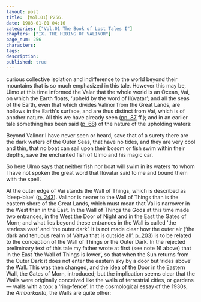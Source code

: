 ```yaml
---
layout: post
title: 【Vol.01】P256.
date: 1983-01-01 04:16
categories: ["Vol.01 The Book of Lost Tales I"]
chapters: ["IX. THE HIDING OF VALINOR"]
page_num: 256
characters: 
tags: 
description: 
published: true
---
```


<p style="text-indent: 0;">
curious collective isolation and indifference to the world beyond their mountains that is so much emphasized in this tale. However this may be, Ulmo at this time informed the Valar that the whole world is an Ocean, Vai, on which the Earth floats, ‘upheld by the word of Ilúvatar’; and all the seas of the Earth, even that which divides Valinor from the Great Lands, are hollows in the Earth's surface, and are thus distinct from Vai, which is of another nature. All this we have already seen (<a href="{{site.baseurl}}/vol01-p87">pp. 87</a> ff.); and in an earlier tale something has been said (<a href="{{site.baseurl}}/vol01-p68">p. 68</a>) of the nature of the upholding waters:
</p>

Beyond Valinor I have never seen or heard, save that of a surety there are the dark waters of the Outer Seas, that have no tides, and they are very cool and thin, that no boat can sail upon their bosom or fish swim within their depths, save the enchanted fish of Ulmo and his magic car.

So here Ulmo says that neither fish nor boat will swim in its waters ‘to whom I have not spoken the great word that Ilúvatar said to me and bound them with the spell’.

At the outer edge of Vai stands the Wall of Things, which is described as ‘deep-blue’ ([p. 243]({{site.baseurl}}/vol01-p243)). Valinor is nearer to the Wall of Things than is the eastern shore of the Great Lands, which must mean that Vai is narrower in the West than in the East. In the Wall of Things the Gods at this time made two entrances, in the West the Door of Night and in the East the Gates of Morn; and what lies beyond these entrances in the Wall is called ‘the starless vast’ and ‘the outer dark’. It is not made clear how the outer air (‘the dark and tenuous realm of Vaitya that is outside all’, [p. 203]({{site.baseurl}}/vol01-p203)) is to be related to the conception of the Wall of Things or the Outer Dark. In the rejected preliminary text of this tale my father wrote at first (see note 16 above) that in the East ‘the Wall of Things is lower’, so that when the Sun returns from the Outer Dark it does not enter the eastern sky by a door but ‘rides above’ the Wall. This was then changed, and the idea of the Door in the Eastern Wall, the Gates of Morn, introduced; but the implication seems clear that the Walls were originally conceived like the walls of terrestrial cities, or gardens — walls with a top: a ‘ring-fence’. In the cosmological essay of the 1930s, the <I>Ambarkanta</I>, the Walls are quite other:

